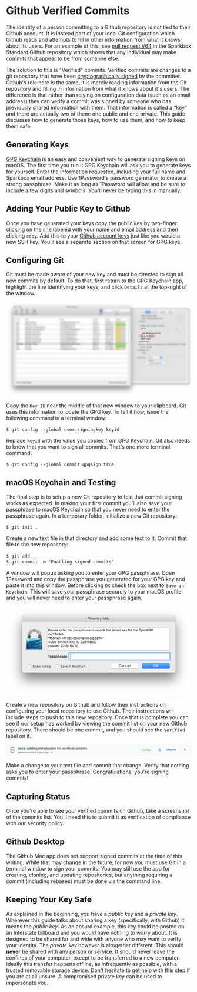 # Github Verified Commits

The identity of a person committing to a Github repository is not tied to their Github account. It is instead part of your local Git configuration which Github reads and attempts to fill in other information from what it knows about its users. For an example of this, see [pull request #64][why-verified-is-important] in the Sparkbox Standard Github repository which shows that any individual may make commits that appear to be from someone else.

The solution to this is "Verified" commits. Verified commits are changes to a git repository that have been [cryptographically signed][wikipedia-digital-signature] by the committer. Github's role here is the same, it is merely reading information from the Git repository and filling in information from what it knows about it's users. The difference is that rather than relying on configuration data (such as an email address) they can verify a commit was signed by someone who has previously shared information with them. That information is called a "key" and there are actually two of them: one public and one private. This guide discusses how to generate those keys, how to use them, and how to keep them safe.

## Generating Keys

[GPG Keychain][gpg-tools-website] is an easy and convenient way to generate signing keys on macOS. The first time you run it GPG Keychain will ask you to generate keys for yourself. Enter the information requested, including your full name and Sparkbox email address. Use 1Password's password generator to create a strong passphrase. Make it as long as 1Password will allow and be sure to include a few digits and symbols. You'll never be typing this in manually.

## Adding Your Public Key to Github

Once you have generated your keys copy the public key by two-finger clicking on the line labeled with your name and email address and then clicking `copy`. Add this to your [Github account keys][github-account-keys] just like you would a new SSH key. You'll see a separate section on that screen for GPG keys.

## Configuring Git

Git must be made aware of your new key and must be directed to sign all new commits by default. To do that, first return to the GPG Keychain app, highlight the line identifying your keys, and click `Details` at the top-right of the window.

![GPG Keychain key details](keydetails.png)

Copy the `Key ID` near the middle of that new window to your clipboard. Git uses this information to locate the GPG key. To tell it how, issue the following command in a terminal window:

    $ git config --global user.signingkey keyid

Replace `keyid` with the value you copied from GPG Keychain. Git also needs to know that you want to sign all commits. That's one more terminal command:

    $ git config --global commit.gpgsign true

## macOS Keychain and Testing

The final step is to setup a new Git repository to test that commit signing works as expected. In making your first commit you'll also save your passphrase to macOS Keychain so that you never need to enter the passphrase again. In a temporary folder, initialize a new Git repository:

    $ git init .

Create a new text file in that directory and add some text to it. Commit that file to the new repository:

    $ git add .
    $ git commit -m "Enabling signed commits"

A window will popup asking you to enter your GPG passphrase. Open 1Password and copy the passphrase you generated for your GPG key and paste it into this window. Before clicking `OK` check the box next to `Save in Keychain`. This will save your passphrase securely to your macOS profile and you will never need to enter your passphrase again.

![Pinentry window](pinentry.png)

Create a new repository on Github and follow their instructions on configuring your local repository to use Github. Their instructions will include steps to push to this new repository. Once that is complete you can see if our setup has worked by viewing the commit list on your new Github repository. There should be one commit, and you should see the `Verified` label on it.

![A verified commit](verified.png)

Make a change to your text file and commit that change. Verify that nothing asks you to enter your passphrase. Congratulations, you're signing commits!

## Capturing Status

Once you're able to see your verified commits on Github, take a screenshot of the commits list. You'll need this to submit it as verification of compliance with our security policy.

## Github Desktop

The Github Mac app does not support signed commits at the time of this writing. While that may change in the future, for now you must use Git in a terminal window to sign your commits. You may still use the app for creating, cloning, and updating repositories, but anything requiring a commit (including rebases) must be done via the command line.

## Keeping Your Key Safe

As explained in the beginning, you have a _public key_ and a _private key_. Wherever this guide talks about sharing a key (specifically, with Github) it means the _public key_. As an absurd example, this key could be posted on an Interstate billboard and you would have nothing to worry about. It is designed to be shared far and wide with anyone who may want to verify your identity. The _private key_ however is altogether different. This should __never__ be shared with any person or service. It should never leave the confines of your computer, except to be transferred to a new computer. Ideally this transfer happens offline, as infrequently as possible, with a trusted removable storage device. Don't hesitate to get help with this step if you are at all unsure. A compromised private key can be used to impersonate you.

[why-verified-is-important]: https://github.com/sparkbox/standard/pull/64
[gpg-tools-website]: https://gpgtools.org/
[github-account-keys]: https://github.com/settings/keys
[wikipedia-digital-signature]: https://en.wikipedia.org/wiki/Digital_signature

